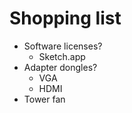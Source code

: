 # Shopping list

- Software licenses?
  - Sketch.app
- Adapter dongles?
  - VGA
  - HDMI
- Tower fan
